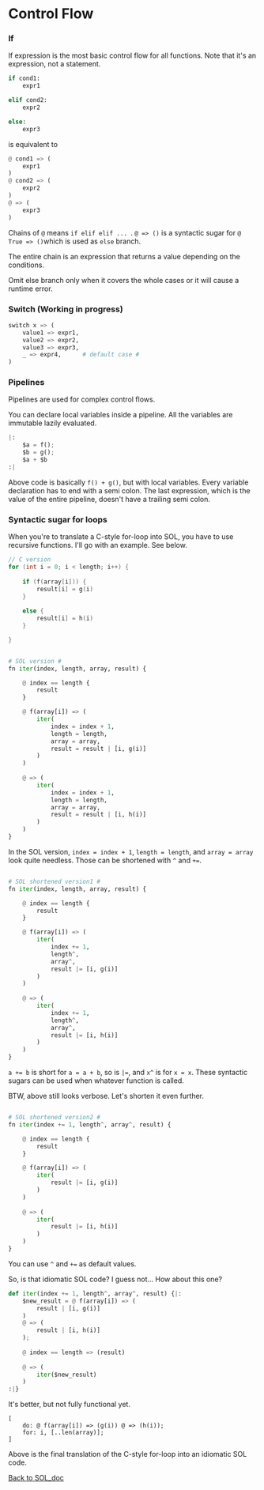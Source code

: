 # Control Flow


### If
If expression is the most basic control flow for all functions. Note that it's an expression, not a statement.
```python
if cond1:
    expr1

elif cond2:
    expr2

else:
    expr3
```
is equivalent to
```python
@ cond1 => (
    expr1
)
@ cond2 => (
    expr2
)
@ => (
    expr3
)
```
Chains of `@` means `if elif elif ... `. `@ => ()` is a syntactic sugar for `@ True => ()`which is used as `else` branch.

The entire chain is an expression that returns a value depending on the conditions.

Omit else branch only when it covers the whole cases or it will cause a runtime error.



### Switch (Working in progress)
```python
switch x => (
    value1 => expr1,
    value2 => expr2,
    value3 => expr3,
    _ => expr4,      # default case #
)
```


### Pipelines

Pipelines are used for complex control flows.

You can declare local variables inside a pipeline. All the variables are immutable lazily evaluated.

```python
|:
    $a = f();
    $b = g();
    $a + $b
:|
```

Above code is basically `f() + g()`, but with local variables. Every variable declaration has to end with a semi colon. The last expression, which is the value of the entire pipeline, doesn't have a trailing semi colon.


### Syntactic sugar for loops

When you're to translate a C-style for-loop into SOL, you have to use recursive functions. I'll go with an example. See below.

```c
// C version
for (int i = 0; i < length; i++) {
    
    if (f(array[i])) {
        result[i] = g(i)
    }
    
    else {
        result[i] = h(i)
    }

}
```

```python

# SOL version #
fn iter(index, length, array, result) {

    @ index == length {
        result
    }

    @ f(array[i]) => (
        iter(
            index = index + 1,
            length = length,
            array = array,
            result = result | [i, g(i)]
        )
    )
    
    @ => (
        iter(
            index = index + 1,
            length = length,
            array = array,
            result = result | [i, h(i)]
        )
    )
}

```

In the SOL version, `index = index + 1`, `length = length`, and `array = array` look quite needless. Those can be shortened with `^` and `+=`.

```python

# SOL shortened version1 #
fn iter(index, length, array, result) {

    @ index == length {
        result
    }

    @ f(array[i]) => (
        iter(
            index += 1,
            length^,
            array^,
            result |= [i, g(i)]
        )
    )
    
    @ => (
        iter(
            index += 1,
            length^,
            array^,
            result |= [i, h(i)]
        )
    )
}

```

`a += b` is short for `a = a + b`, so is `|=`, and `x^` is for `x = x`. These syntactic sugars can be used when whatever function is called.

BTW, above still looks verbose. Let's shorten it even further.

```python

# SOL shortened version2 #
fn iter(index += 1, length^, array^, result) {

    @ index == length {
        result
    }

    @ f(array[i]) => (
        iter(
            result |= [i, g(i)]
        )
    )
    
    @ => (
        iter(
            result |= [i, h(i)]
        )
    )
}

```

You can use `^` and `+=` as default values.

So, is that idiomatic SOL code? I guess not... How about this one?

```python
def iter(index += 1, length^, array^, result) {|:
    $new_result = @ f(array[i]) => (
        result | [i, g(i)]
    )
    @ => (
        result | [i, h(i)]
    );
    
    @ index == length => (result)
    
    @ => (
        iter($new_result)
    )
:|}
```

It's better, but not fully functional yet.

```
[
    do: @ f(array[i]) => (g(i)) @ => (h(i));
    for: i, [..len(array)];
]
```

Above is the final translation of the C-style for-loop into an idiomatic SOL code.

[Back to SOL_doc](README.md)
